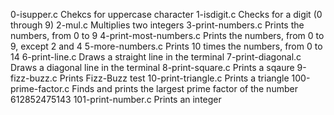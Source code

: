 0-isupper.c	         Chekcs for uppercase character
1-isdigit.c	         Checks for a digit (0 through 9)
2-mul.c	                 Multiplies two integers
3-print-numbers.c	 Prints the numbers, from 0 to 9
4-print-most-numbers.c	 Prints the numbers, from 0 to 9, except 2 and 4
5-more-numbers.c	 Prints 10 times the numbers, from 0 to 14
6-print-line.c	         Draws a  straight line in the terminal
7-print-diagonal.c	 Draws a diagonal line in the terminal
8-print-square.c	 Prints a sqaure
9-fizz-buzz.c	Prints   Fizz-Buzz test
10-print-triangle.c	 Prints a triangle
100-prime-factor.c	 Finds and prints the largest prime factor of the number 612852475143
101-print-number.c	 Prints an integer
